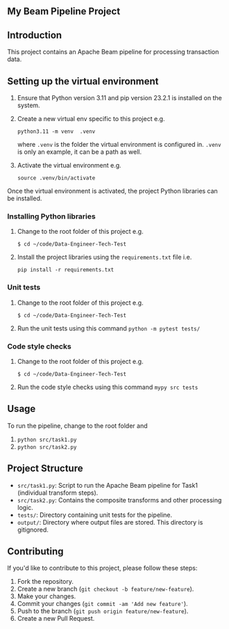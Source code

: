 
## My Beam Pipeline Project

## Introduction
This project contains an Apache Beam pipeline for processing transaction data.


## Setting up the virtual environment
1. Ensure that Python version 3.11 and pip version 23.2.1 is installed on the system. 

2. Create a new virtual env specific to this project e.g. 
    ```
    python3.11 -m venv  .venv
    ```
    where `.venv` is the folder the virtual environment is configured in.  `.venv` is only an example, it can be a path as well.
    
3. Activate the virtual environment e.g.
    ```
    source .venv/bin/activate
    ```

Once the virtual environment is activated, the project Python libraries can be installed.

### Installing Python libraries

1.  Change to the root folder of this project e.g.
    ```
    $ cd ~/code/Data-Engineer-Tech-Test
    ```
2.  Install the project libraries using the `requirements.txt` file i.e.
    ```
    pip install -r requirements.txt
    ```
### Unit tests
    
1.  Change to the root folder of this project e.g.
    ```
    $ cd ~/code/Data-Engineer-Tech-Test
    ```
    
2.  Run the unit tests using this command `python -m pytest tests/`


### Code style checks
    
1.  Change to the root folder of this project e.g.
    ```
    $ cd ~/code/Data-Engineer-Tech-Test
    ```
    
2.  Run the code style checks using this command `mypy src tests`




## Usage
To run the pipeline, change to the root folder and 

1. `python src/task1.py`
2. `python src/task2.py`


## Project Structure
- `src/task1.py`: Script to run the Apache Beam pipeline for Task1 (individual transform steps).
- `src/task2.py`: Contains the composite transforms and other processing logic.
- `tests/`: Directory containing unit tests for the pipeline.
- `output/`: Directory where output files are stored. This directory is gitignored.

## Contributing
If you'd like to contribute to this project, please follow these steps:
1. Fork the repository.
2. Create a new branch (`git checkout -b feature/new-feature`).
3. Make your changes.
4. Commit your changes (`git commit -am 'Add new feature'`).
5. Push to the branch (`git push origin feature/new-feature`).
6. Create a new Pull Request.

